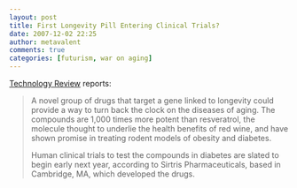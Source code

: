```yaml
---
layout: post
title: First Longevity Pill Entering Clinical Trials?
date: 2007-12-02 22:25
author: metavalent
comments: true
categories: [futurism, war on aging]
---
```

<a href="https://www.technologyreview.com/Biotech/19776/page1/">Technology Review</a> reports:<blockquote>A novel group of drugs that target a gene linked to longevity could provide a way to turn back the clock on the diseases of aging. The compounds are 1,000 times more potent than resveratrol, the molecule thought to underlie the health benefits of red wine, and have shown promise in treating rodent models of obesity and diabetes.

Human clinical trials to test the compounds in diabetes are slated to begin early next year, according to Sirtris Pharmaceuticals, based in Cambridge, MA, which developed the drugs.</blockquote>
